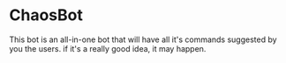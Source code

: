 # ChaosBot

This bot is an all-in-one bot that will have all it's commands suggested by you the users. if it's a really good idea, it may happen.
